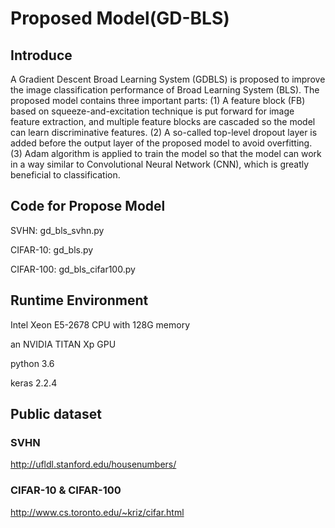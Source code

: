 # Proposed Model(GD-BLS)

## Introduce
A Gradient Descent Broad Learning System (GDBLS) is proposed to improve the image classification performance of Broad Learning System (BLS). The proposed model contains three important parts: (1) A feature block (FB) based on squeeze-and-excitation technique is put forward for image feature extraction, and multiple feature blocks are cascaded so the model can learn discriminative features. (2) A so-called top-level dropout layer is added before the output layer of the proposed model to avoid overfitting. (3) Adam algorithm is applied to train the model so that the model can work in a way similar to Convolutional Neural Network (CNN), which is greatly beneficial to classification. 

## Code for Propose Model

SVHN: gd_bls_svhn.py

CIFAR-10: gd_bls.py

CIFAR-100: gd_bls_cifar100.py

## Runtime Environment 
Intel Xeon E5-2678 CPU with 128G memory

an NVIDIA TITAN Xp GPU

python 3.6

keras 2.2.4

## Public dataset

### SVHN

http://ufldl.stanford.edu/housenumbers/

### CIFAR-10 & CIFAR-100

http://www.cs.toronto.edu/~kriz/cifar.html
